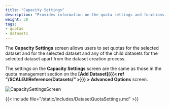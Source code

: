 ```yaml
---
title: "Capacity Settings"
description: "Provides information on the quota settings and functions found on the Capacity Settings screen."
weight: 30
tags:
- quotas
- datasets
---
```


The **Capacity Settings** screen allows users to set quotas for the selected dataset and for the selected dataset and any of the child datasets for the selected dataset apart from the dataset creation process.

The settings on the **Capacity Settings** screen are the same as those in the quota management section on the **[Add Dataset]({{< ref "/SCALEUIReference/Datasets/" >}}) > Advanced Options** screen.

![CapacitySettingsScreen](/images/SCALE/Datasets/CapacitySettingsScreen.png "Capacity Settings Screen")

{{< include file="/static/includes/DatasetQuotaSettings.md" >}}
